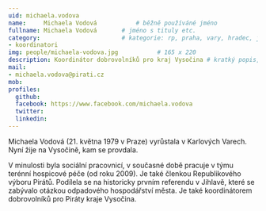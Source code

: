 ```yaml
---
uid: michaela.vodova
name:     Michaela Vodová      		# běžně používáné jméno
fullname: Michaela Vodová  		# jméno s tituly etc.
category:                 		# kategorie: rp, praha, vary, hradec, jmk, senat
- koordinatori
img: people/michaela-vodova.jpg           # 165 x 220
description: Koordinátor dobrovolníků pro kraj Vysočina # kratký popis, max 160 znaků
mail:
- michaela.vodova@pirati.cz
mob: 
profiles:
  github:
  facebook: https://www.facebook.com/michaela.vodova
  twitter:
  linkedin:
---
```


Michaela Vodová (21. května 1979 v Praze) vyrůstala v Karlových Varech. Nyní žije na Vysočině, kam se provdala.

V minulosti byla sociální pracovnicí, v současné době pracuje v týmu terénní hospicové péče (od roku 2009). Je také členkou Republikového výboru Pirátů. Podílela se na historicky prvním referendu v Jihlavě, které se zabývalo otázkou odpadového hospodářství města. Je také koordinátorem dobrovolníků pro Piráty kraje Vysočina.
